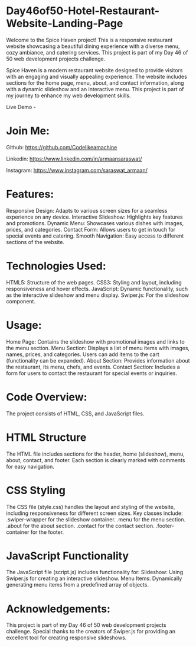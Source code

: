 # Day46of50-Hotel-Restaurant-Website-Landing-Page

Welcome to the Spice Haven project! This is a responsive restaurant website showcasing a beautiful dining experience with a diverse menu, cozy ambiance, and catering services. This project is part of my Day 46 of 50 web development projects challenge.

Spice Haven is a modern restaurant website designed to provide visitors with an engaging and visually appealing experience. The website includes sections for the home page, menu, about, and contact information, along with a dynamic slideshow and an interactive menu. This project is part of my journey to enhance my web development skills.

Live Demo - 

# Join Me:

Github: https://github.com/Codelikeamachine

Linkedin: https://www.linkedin.com/in/armaansaraswat/

Instagram: https://www.instagram.com/saraswat_armaan/

# Features:
Responsive Design: Adapts to various screen sizes for a seamless experience on any device.
Interactive Slideshow: Highlights key features and promotions.
Dynamic Menu: Showcases various dishes with images, prices, and categories.
Contact Form: Allows users to get in touch for special events and catering.
Smooth Navigation: Easy access to different sections of the website.

# Technologies Used:
HTML5: Structure of the web pages.
CSS3: Styling and layout, including responsiveness and hover effects.
JavaScript: Dynamic functionality, such as the interactive slideshow and menu display.
Swiper.js: For the slideshow component.

# Usage:
Home Page: Contains the slideshow with promotional images and links to the menu section.
Menu Section: Displays a list of menu items with images, names, prices, and categories. Users can add items to the cart (functionality can be expanded).
About Section: Provides information about the restaurant, its menu, chefs, and events.
Contact Section: Includes a form for users to contact the restaurant for special events or inquiries.

# Code Overview:
The project consists of HTML, CSS, and JavaScript files.
# HTML Structure
The HTML file includes sections for the header, home (slideshow), menu, about, contact, and footer. Each section is clearly marked with comments for easy navigation.

# CSS Styling
The CSS file (style.css) handles the layout and styling of the website, including responsiveness for different screen sizes. Key classes include:
.swiper-wrapper for the slideshow container.
.menu for the menu section.
.about for the about section.
.contact for the contact section.
.footer-container for the footer.

# JavaScript Functionality
The JavaScript file (script.js) includes functionality for:
Slideshow: Using Swiper.js for creating an interactive slideshow.
Menu Items: Dynamically generating menu items from a predefined array of objects.

# Acknowledgements:
This project is part of my Day 46 of 50 web development projects challenge. Special thanks to the creators of Swiper.js for providing an excellent tool for creating responsive slideshows.
